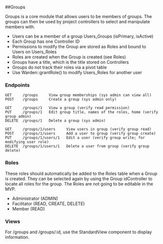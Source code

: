 ##Groups

Groups is a core module that allows users to be members of groups.  The groups can then be used by project controllers 
to select and manipulate members with.

* Users can be a member of a group Users_Groups (isPrimary, isActive)
* Each Group has one Controller ID
* Permissions to modify the Group are stored as Roles and bound to Users on Users_Roles 
* Roles are created when the Group is created (see Roles)
* Groups have a title, which is the title stored on Controllers
* Groups do not track their roles via a pivot table
* Use Warden::grantRole() to modify Users_Roles for another user

### Endpoints

```
GET     /groups     View group memberships (sys admin can view all)
POST    /groups     Create a group (sys admin only)

GET     /groups/1   View a group (verify read permission)
PUT     /groups/1   Edit group title, names of the roles, home (verify group admin)
DELETE  /groups/1   Delete a group (sys admin)

GET     /groups/1/users     View users in group (verify group read)
POST    /groups/1/users     Add a user to group (verify group create)
PUT     /groups/1/users/1   Edit a user (verify group write; for modifying user role)
DELETE  /groups/1/users/1   Delete a user from group (verify group delete)
```

### Roles

These roles should automatically be added to the Roles table when a Group is created.  They can be selected again by
using the Group idController to locate all roles for the group.  The Roles are not going to be editable in the MVP.

* Administrator (ADMIN)
* Facilitator (READ, CREATE, DELETE)
* Member (READ)

### Views

For /groups and /groups/:id, use the StandardView component to display information.
